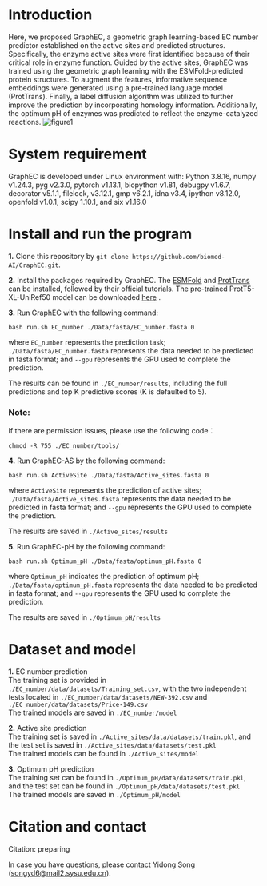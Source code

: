 # Introduction
Here, we proposed GraphEC, a geometric graph learning-based EC number predictor established on the active sites and predicted structures. Specifically, the enzyme active sites were first identified because of their critical role in enzyme function. Guided by the active sites, GraphEC was trained using the geometric graph learning with the ESMFold-predicted protein structures. To augment the features, informative sequence embeddings were generated using a pre-trained language model (ProtTrans). Finally, a label diffusion algorithm was utilized to further improve the prediction by incorporating homology information. Additionally, the optimum pH of enzymes was predicted to reflect the enzyme-catalyzed reactions. 
![figure1](https://github.com/YidongSong/GraphEC/assets/42714970/a4bbacbe-72d3-4884-9d94-7924f63a8aea)

# System requirement
GraphEC is developed under Linux environment with:
Python 3.8.16, numpy v1.24.3, pyg v2.3.0, pytorch v1.13.1, biopython v1.81, debugpy v1.6.7, decorator v5.1.1, filelock, v3.12.1, gmp v6.2.1, idna v3.4, ipython v8.12.0, openfold v1.0.1, scipy 1.10.1, and six v1.16.0

# Install and run the program
**1.** Clone this repository by `git clone https://github.com/biomed-AI/GraphEC.git`. 
      
**2.** Install the packages required by GraphEC. The [ESMFold](https://github.com/facebookresearch/esm) and [ProtTrans](https://github.com/agemagician/ProtTrans) can be installed, followed by their official tutorials. The pre-trained ProtT5-XL-UniRef50 model can be downloaded [here](https://zenodo.org/record/4644188) .   
      
**3.** Run GraphEC with the following command:    
      
```
bash run.sh EC_number ./Data/fasta/EC_number.fasta 0
```
where ```EC_number``` represents the prediction task; ```./Data/fasta/EC_number.fasta``` represents the data needed to be predicted in fasta format; and ```--gpu``` represents the GPU used to complete the prediction.   
      
The results can be found in ```./EC_number/results```, including the full predictions and top K predictive scores (K is defaulted to 5).   

### Note: 
If there are permission issues, please use the following code：   
```
chmod -R 755 ./EC_number/tools/
```

**4.** Run GraphEC-AS by the following command:    
```
bash run.sh ActiveSite ./Data/fasta/Active_sites.fasta 0
```
where ```ActiveSite``` represents the prediction of active sites; ```./Data/fasta/Active_sites.fasta``` represents the data needed to be predicted in fasta format; and ```--gpu``` represents the GPU used to complete the prediction. 

The results are saved in ```./Active_sites/results```

**5.** Run GraphEC-pH by the following command:

```
bash run.sh Optimum_pH ./Data/fasta/optimum_pH.fasta 0
```
where ```Optimum_pH``` indicates the prediction of optimum pH; ```./Data/fasta/optimum_pH.fasta``` represents the data needed to be predicted in fasta format; and ```--gpu``` represents the GPU used to complete the prediction.     

The results are saved in ```./Optimum_pH/results```

      
# Dataset and model   
**1.** EC number prediction    
The training set is provided in ```./EC_number/data/datasets/Training_set.csv```, with the two independent tests located in ```./EC_number/data/datasets/NEW-392.csv``` and ```./EC_number/data/datasets/Price-149.csv```   
The trained models are saved in ```./EC_number/model```     
       
**2.** Active site prediction   
The training set is saved in ```./Active_sites/data/datasets/train.pkl```, and the test set is saved in ```./Active_sites/data/datasets/test.pkl```    
The trained models can be found in  ```./Active_sites/model```

**3.** Optimum pH prediction   
The training set can be found in ```./Optimum_pH/data/datasets/train.pkl```, and the test set can be found in ```./Optimum_pH/data/datasets/test.pkl```     
The trained models are saved in ```./Optimum_pH/model```     

# Citation and contact
Citation: preparing

In case you have questions, please contact Yidong Song (songyd6@mail2.sysu.edu.cn).  







